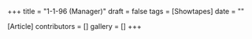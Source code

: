 +++
title = "1-1-96 (Manager)"
draft = false
tags = [Showtapes]
date = ""

[Article]
contributors = []
gallery = []
+++